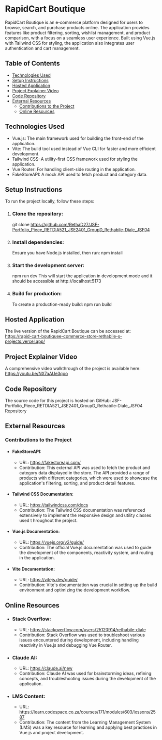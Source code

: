 # RapidCart Boutique
RapidCart Boutique is an e-commerce platform designed for users to browse, search, and purchase products online. The application provides features like product filtering, sorting, wishlist management, and product comparison, with a focus on a seamless user experience. Built using Vue.js with Tailwind CSS for styling, the application also integrates user authentication and cart management.

## Table of Contents
* [Technologies Used](#technologies-used)
* [Setup Instructions](#setup-instructions)
* [Hosted Application](#hosted-application)
* [Project Explainer Video](#project-explainer-code)
* [Code Repository](#code-repository)
* [External Resources](#external-resources)
  * [Contributions to the Project](#contributions-to-the-project)
  * [Online Resources](#online-resources)
    
## Technologies Used
* Vue.js: The main framework used for building the front-end of the application.
* Vite: The build tool used instead of Vue CLI for faster and more efficient development.
* Tailwind CSS: A utility-first CSS framework used for styling the application.
* Vue Router: For handling client-side routing in the application.
* FakeStoreAPI: A mock API used to fetch product and category data.
  
## Setup Instructions
To run the project locally, follow these steps:

1. ### Clone the repository:
   git clone https://github.com/RethaD27/JSF-Portfolio_Piece_RETDIA521_JSE2401_GroupD_Rethabile-Diale_JSF04


2. ### Install dependencies:
   Ensure you have Node.js installed, then run:
   npm install

3. ### Start the development server:
   npm run dev
   This will start the application in development mode and it should be accessible at http://localhost:5173

4. ### Build for production:
   To create a production-ready build:
   npm run build

## Hosted Application
The live version of the RapidCart Boutique can be accessed at: https://rapid-cart-boutiquee-commerce-store-rethabile-s-projects.vercel.app/

## Project Explainer Video
A comprehensive video walkthrough of the project is available here: https://youtu.be/NX7aAUe3qoo

## Code Repository
The source code for this project is hosted on GitHub: 
JSF-Portfolio_Piece_RETDIA521_JSE2401_GroupD_Rethabile-Diale_JSF04 Repository

## External Resources
### Contributions to the Project
* #### FakeStoreAPI:

  * URL: https://fakestoreapi.com/
  * Contribution: This external API was used to fetch the product and category data displayed in the store. The API provided a range of products 
    with different categories, which were used to showcase the application's filtering, sorting, and product detail features.
    
* #### Tailwind CSS Documentation:

  * URL: https://tailwindcss.com/docs
  * Contribution: The Tailwind CSS documentation was referenced extensively to implement the responsive design and utility classes used t 
    hroughout the project.
    
* #### Vue.js Documentation:

  * URL: https://vuejs.org/v2/guide/
  * Contribution: The official Vue.js documentation was used to guide the development of the components, reactivity system, and routing in the 
    application.
    
* #### Vite Documentation:

  * URL: https://vitejs.dev/guide/
  * Contribution: Vite's documentation was crucial in setting up the build environment and optimizing the development workflow.

    
## Online Resources
* ### Stack Overflow:

  * URL: https://stackoverflow.com/users/25120914/rethabile-diale
  * Contribution: Stack Overflow was used to troubleshoot various issues encountered during development, including handling reactivity in Vue.js 
    and debugging Vue Router.
    
* ### Claude AI:

  * URL: https://claude.ai/new
  * Contribution: Claude AI was used for brainstorming ideas, refining concepts, and troubleshooting issues during the development of the 
    application.
    
* ### LMS Content:

  * URL: https://learn.codespace.co.za/courses/171/modules/603/lessons/2587
  * Contribution: The content from the Learning Management System (LMS) was a key resource for learning and applying best practices in Vue.js and 
    project development.
